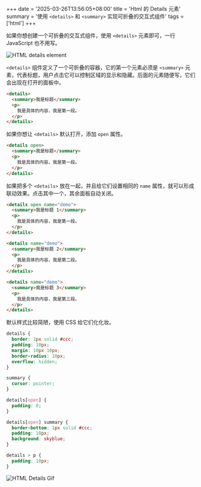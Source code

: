 +++
date = '2025-03-26T13:56:05+08:00'
title = 'Html 的 Details 元素'
summary = '使用 `<details>` 和 `<summary>` 实现可折叠的交互式组件'
tags = ['html']
+++

如果你想创建一个可折叠的交互式组件，使用 `<details>` 元素即可，一行 JavaScript 也不用写。

![HTML details element](/images/html-details.png)

`<details>` 组件定义了一个可折叠的容器，它的第一个元素必须是 `<summary>` 元素，代表标题，用户点击它可以控制区域的显示和隐藏。后面的元素随便写，它们会出现在打开的面板中。

```html
<details>
  <summary>我是标题</summary>
  <p>
    我是具体的内容，我是第一段。
  </p>
</details>
```

如果你想让 `<details>` 默认打开，添加 `open` 属性。

```html
<details open>
  <summary>我是标题</summary>
  <p>
    我是具体的内容，我是第一段。
  </p>
</details>
```

如果把多个 `<details>` 放在一起，并且给它们设置相同的 `name` 属性，就可以形成联动效果。点击其中一个，其余面板自动关闭。

```html
<details open name="demo">
  <summary>我是标题 1</summary>
  <p>
    我是具体的内容，我是第一段。
  </p>
</details>

<details name="demo">
  <summary>我是标题 2</summary>
  <p>
    我是具体的内容，我是第二段。
  </p>
</details>

<details name="demo">
  <summary>我是标题 3</summary>
  <p>
    我是具体的内容，我是第三段。
  </p>
</details>
```

默认样式比较简陋，使用 CSS 给它们化化妆。

```css
details {
  border: 1px solid #ccc;
  padding: 10px;
  margin: 10px 10px;
  border-radius: 10px;
  overflow: hidden;
}

summary {
  cursor: pointer;
}

details[open] {
  padding: 0;
}

details[open] summary {
  border-bottom: 1px solid #ccc;
  padding: 10px;
  background: skyblue;
}

details > p {
  padding: 10px;
}
```

![HTML Details Gif](/images/html-details.gif)

[details]: https://developer.mozilla.org/en-US/docs/Web/HTML/Element/details